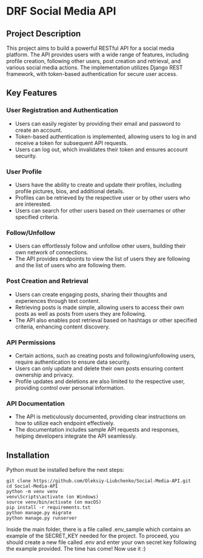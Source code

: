# DRF Social Media API

## Project Description

This project aims to build a powerful RESTful API for a social media platform. The API provides users with a wide range of features,
including profile creation, following other users, post creation and retrieval, 
and various social media actions. The implementation utilizes Django REST framework, with token-based authentication for secure user access.

## Key Features

### User Registration and Authentication

- Users can easily register by providing their email and password to create an account.
- Token-based authentication is implemented, allowing users to log in and receive a token for subsequent API requests.
- Users can log out, which invalidates their token and ensures account security.

### User Profile

- Users have the ability to create and update their profiles, including profile pictures, bios, and additional details.
- Profiles can be retrieved by the respective user or by other users who are interested.
- Users can search for other users based on their usernames or other specified criteria.

### Follow/Unfollow

- Users can effortlessly follow and unfollow other users, building their own network of connections.
- The API provides endpoints to view the list of users they are following and the list of users who are following them.

### Post Creation and Retrieval

- Users can create engaging posts, sharing their thoughts and experiences through text content.
- Retrieving posts is made simple, allowing users to access their own posts as well as posts from users they are following.
- The API also enables post retrieval based on hashtags or other specified criteria, enhancing content discovery.

### API Permissions

- Certain actions, such as creating posts and following/unfollowing users, require authentication to ensure data security.
- Users can only update and delete their own posts ensuring content ownership and privacy.
- Profile updates and deletions are also limited to the respective user, providing control over personal information.

### API Documentation

- The API is meticulously documented, providing clear instructions on how to utilize each endpoint effectively.
- The documentation includes sample API requests and responses, helping developers integrate the API seamlessly.

## Installation

Python must be installed before the next steps:

```shell
git clone https://github.com/Oleksiy-Liubchenko/Social-Media-API.git
cd Social-Media-API
python -m venv venv
venv\Scripts\activate (on Windows)
source venv/bin/activate (on macOS)
pip install -r requirements.txt
python manage.py migrate
python manage.py runserver
```

Inside the main folder, there is a file called .env_sample which contains an example of the SECRET_KEY needed for the project. To proceed, you should create a new file called .env and enter your own secret key following the example provided. The time has come! Now use it :)